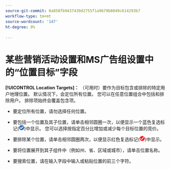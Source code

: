 ```yaml
---
source-git-commit: 0a858fb9437439d2755f1a9679b0849c614293b7
workflow-type: tm+mt
source-wordcount: '147'
ht-degree: 0%

---
```

# 某些营销活动设置和MS广告组设置中的“位置目标”字段

<!-- MS performance max campaigns, MSA ad groups, Baidu campaigns, YJP campaigns -->

**[!UICONTROL Location Targets]：** （可用时）要作为目标包含或排除的特定用户地理位置。 默认情况下，会定位所有位置。 您可以在任意位置组合中包括和排除用户。 排除项始终会覆盖包含项。

* 要定位所有位置，请勿选择任何位置。

* 要包括一个位置及其子位置，请单击相邻圆圈一次，以便显示一个蓝色复选标记(![包括](/help/search-social-commerce/assets/include.png "包括"))中显示。 您可以选择按指定百分比增加或减少每个目标位置的竞价。

* 要排除某个位置，请单击相邻圆圈两次，以便显示红色复选标记(![排除](/help/search-social-commerce/assets/exclude.png "排除"))中显示。

* 要将位置展开到其子组件中（例如州、省、区域或城市），请单击位置名称。

* 要搜索位置，请在输入字段中输入或粘贴位置的前三个字符。
